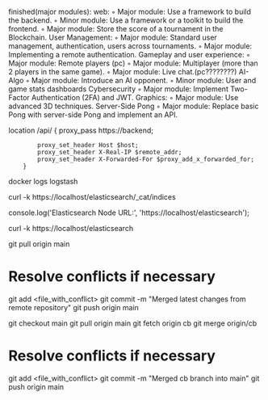 
finished(major modules):
	web:
		◦ Major module: Use a framework to build the backend.
		◦ Minor module: Use a framework or a toolkit to build the frontend.
		◦ Major module: Store the score of a tournament in the Blockchain.
	User Management: 
		◦ Major module: Standard user management, authentication, users across tournaments.
		◦ Major module: Implementing a remote authentication.
	Gameplay and user experience:
		◦ Major module: Remote players (pc)
		◦ Major module: Multiplayer (more than 2 players in the same game). 
		◦ Major module: Live chat.(pc????????)
	AI-Algo
		◦ Major module: Introduce an AI opponent.
		◦ Minor module: User and game stats dashboards
	Cybersecurity
		◦ Major module: Implement Two-Factor Authentication (2FA) and JWT.
	Graphics:
		◦ Major module: Use advanced 3D techniques.
	Server-Side Pong
		◦ Major module: Replace basic Pong with server-side Pong and implement an API.


   location /api/ {
            proxy_pass https://backend;
   
            proxy_set_header Host $host;
            proxy_set_header X-Real-IP $remote_addr;
            proxy_set_header X-Forwarded-For $proxy_add_x_forwarded_for;
        }




docker logs logstash

curl -k https://localhost/elasticsearch/_cat/indices


console.log('Elasticsearch Node URL:', 'https://localhost/elasticsearch');


curl -k https://localhost/elasticsearch


git pull origin main
# Resolve conflicts if necessary
git add <file_with_conflict>
git commit -m "Merged latest changes from remote repository"
git push origin main


git checkout main
git pull origin main
git fetch origin cb
git merge origin/cb
# Resolve conflicts if necessary
git add <file_with_conflict>
git commit -m "Merged cb branch into main"
git push origin main